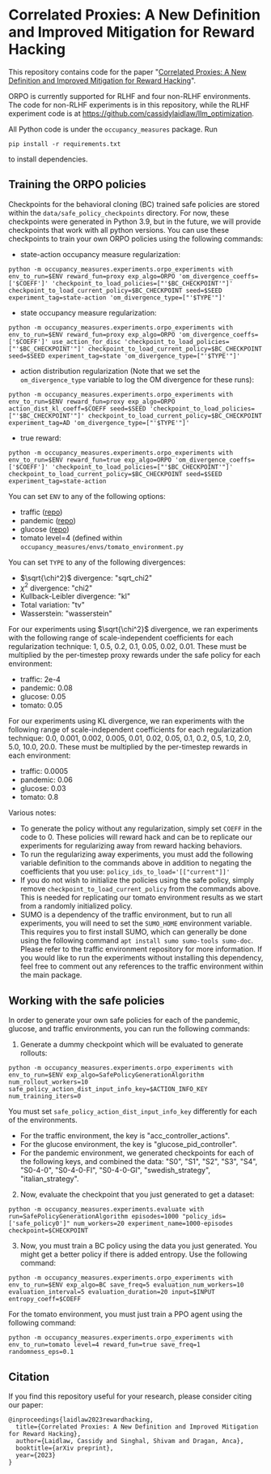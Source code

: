 # Correlated Proxies: A New Definition and Improved Mitigation for Reward Hacking

This repository contains code for the paper "[Correlated Proxies: A New Definition and Improved Mitigation for Reward Hacking](https://arxiv.org/abs/2403.03185)". 

ORPO is currently supported for RLHF and four non-RLHF environments. The code for non-RLHF experiments is in this repository, while the RLHF experiment code is at https://github.com/cassidylaidlaw/llm_optimization.


All Python code is under the `occupancy_measures` package. Run

    pip install -r requirements.txt

to install dependencies.

## Training the ORPO policies
Checkpoints for the behavioral cloning (BC) trained safe policies are stored within the `data/safe_policy_checkpoints` directory. For now, these checkpoints were generated in Python 3.9, but in the future, we will provide checkpoints that work with all python versions. You can use these checkpoints to train your own ORPO policies using the following commands: 

- state-action occupancy measure regularization:
```
python -m occupancy_measures.experiments.orpo_experiments with env_to_run=$ENV reward_fun=proxy exp_algo=ORPO 'om_divergence_coeffs=['$COEFF']' 'checkpoint_to_load_policies=["'$BC_CHECKPOINT'"]' checkpoint_to_load_current_policy=$BC_CHECKPOINT seed=$SEED experiment_tag=state-action 'om_divergence_type=["'$TYPE'"]'
```
- state occupancy measure regularization:
```
python -m occupancy_measures.experiments.orpo_experiments with env_to_run=$ENV reward_fun=proxy exp_algo=ORPO 'om_divergence_coeffs=['$COEFF']' use_action_for_disc 'checkpoint_to_load_policies=["'$BC_CHECKPOINT'"]' checkpoint_to_load_current_policy=$BC_CHECKPOINT seed=$SEED experiment_tag=state 'om_divergence_type=["'$TYPE'"]'
```
- action distribution regularization (Note that we set the ```om_divergence_type``` variable to log the OM divergence for these runs):
```
python -m occupancy_measures.experiments.orpo_experiments with env_to_run=$ENV reward_fun=proxy exp_algo=ORPO action_dist_kl_coeff=$COEFF seed=$SEED 'checkpoint_to_load_policies=["'$BC_CHECKPOINT'"]' checkpoint_to_load_current_policy=$BC_CHECKPOINT experiment_tag=AD 'om_divergence_type=["'$TYPE'"]'
```
- true reward:
```
python -m occupancy_measures.experiments.orpo_experiments with env_to_run=$ENV reward_fun=true exp_algo=ORPO 'om_divergence_coeffs=['$COEFF']' 'checkpoint_to_load_policies=["'$BC_CHECKPOINT'"]' checkpoint_to_load_current_policy=$BC_CHECKPOINT seed=$SEED experiment_tag=state-action
```

You can set ```ENV``` to any of the following options:
- traffic ([repo](https://github.com/shivamsinghal001/flow_reward_misspecification))
- pandemic ([repo](https://github.com/shivamsinghal001/pandemic))
- glucose ([repo](https://github.com/shivamsinghal001/glucose))
- tomato level=4 (defined within ```occupancy_measures/envs/tomato_environment.py```

You can set ```TYPE``` to any of the following divergences:
- $\sqrt{\chi^2}$ divergence: "sqrt_chi2"
- $\chi^2$ divergence: "chi2"
- Kullback-Leibler divergence: "kl"
- Total variation: "tv"
- Wasserstein: "wasserstein"

For our experiments using $\sqrt{\chi^2}$ divergence, we ran experiments with the following range of scale-independent coefficients for each regularization technique: 1, 0.5, 0.2, 0.1, 0.05, 0.02, 0.01. These must be multiplied by the per-timestep proxy rewards under the safe policy for each environment:
- traffic: 2e-4
- pandemic: 0.08
- glucose: 0.05
- tomato: 0.05

For our experiments using KL divergence, we ran experiments with the following range of scale-independent coefficients for each regularization technique: 0.0, 0.001, 0.002, 0.005, 0.01, 0.02, 0.05, 0.1, 0.2, 0.5, 1.0, 2.0, 5.0, 10.0, 20.0. These must be multiplied by the per-timestep rewards in each environment:
- traffic: 0.0005
- pandemic: 0.06
- glucose: 0.03
- tomato: 0.8

Various notes:
- To generate the policy without any regularization, simply set ```COEFF``` in the code to 0. These policies will reward hack and can be to replicate our experiments for regularizing away from reward hacking behaviors.
- To run the regularizing away experiments, you must add the following variable definition to the commands above in addition to negating the coefficients that you use: ```policy_ids_to_load='[["current"]]'```
- If you do not wish to initialize the policies using the safe policy, simply remove ```checkpoint_to_load_current_policy``` from the commands above. This is needed for replicating our tomato environment results as we start from a randomly initialized policy.
- SUMO is a dependency of the traffic environment, but to run all experiments, you will need to set the ```SUMO_HOME``` environment variable. This requires you to first install SUMO, which can generally be done using the following command ```apt install sumo sumo-tools sumo-doc```. Please refer to the traffic environment repository for more information. If you would like to run the experiments without installing this dependency, feel free to comment out any references to the traffic environment within the main package.

## Working with the safe policies

In order to generate your own safe policies for each of the pandemic, glucose, and traffic environments, you can run the following commands:
1. Generate a dummy checkpoint which will be evaluated to generate rollouts:

```
python -m occupancy_measures.experiments.orpo_experiments with env_to_run=$ENV exp_algo=SafePolicyGenerationAlgorithm num_rollout_workers=10 safe_policy_action_dist_input_info_key=$ACTION_INFO_KEY num_training_iters=0
```
You must set ```safe_policy_action_dist_input_info_key``` differently for each of the environments.
- For the traffic environment, the key is "acc_controller_actions".
- For the glucose environment, the key is "glucose_pid_controller".
- For the pandemic environment, we generated checkpoints for each of the following keys, and combined the data: "S0", "S1", "S2", "S3", "S4", "S0-4-0", "S0-4-0-FI", "S0-4-0-GI", "swedish_strategy", "italian_strategy". 

2. Now, evaluate the checkpoint that you just generated to get a dataset:
  
```
python -m occupancy_measures.experiments.evaluate with run=SafePolicyGenerationAlgorithm episodes=1000 "policy_ids=['safe_policy0']" num_workers=20 experiment_name=1000-episodes checkpoint=$CHECKPOINT
```
3. Now, you must train a BC policy using the data you just generated. You might get a better policy if there is added entropy. Use the following command:

```
python -m occupancy_measures.experiments.orpo_experiments with env_to_run=$ENV exp_algo=BC save_freq=5 evaluation_num_workers=10 evaluation_interval=5 evaluation_duration=20 input=$INPUT entropy_coeff=$COEFF
```

For the tomato environment, you must just train a PPO agent using the following command:

```
python -m occupancy_measures.experiments.orpo_experiments with env_to_run=tomato level=4 reward_fun=true save_freq=1 randomness_eps=0.1
```

## Citation

If you find this repository useful for your research, please consider citing our paper:

```
@inproceedings{laidlaw2023rewardhacking,
  title={Correlated Proxies: A New Definition and Improved Mitigation for Reward Hacking},
  author={Laidlaw, Cassidy and Singhal, Shivam and Dragan, Anca},
  booktitle={arXiv preprint},
  year={2023}
}
```
